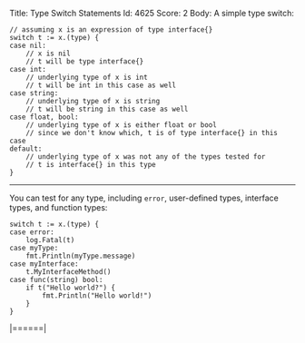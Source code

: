 Title: Type Switch Statements
Id: 4625
Score: 2
Body:
A simple type switch:
```
// assuming x is an expression of type interface{}
switch t := x.(type) {
case nil:
    // x is nil
    // t will be type interface{}
case int: 
    // underlying type of x is int
    // t will be int in this case as well
case string:
    // underlying type of x is string
    // t will be string in this case as well
case float, bool:
    // underlying type of x is either float or bool
    // since we don't know which, t is of type interface{} in this case
default:
    // underlying type of x was not any of the types tested for
    // t is interface{} in this type
}
```

----------

You can test for any type, including `error`, user-defined types, interface types, and function types:
```
switch t := x.(type) {
case error:
    log.Fatal(t)
case myType:
    fmt.Println(myType.message)
case myInterface:
    t.MyInterfaceMethod()
case func(string) bool:
    if t("Hello world?") {
        fmt.Println("Hello world!")
    }
}
```
|======|
